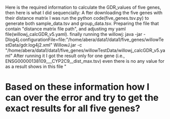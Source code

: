 Here is the required information to calculate the GDR_values of five genes, then here is what I did sequencially:
A fter downloading the five genes with their distance matrix I was run the python code(five_genes.tsv.py) to generate both sample_data.tsv and group_data.tsv.
Preparing the file that contain "distance matrix file path", and adjusting my yaml file(willowj_calcGDR_v5.yaml).
finally running the willowj: java -jar -Dlog4j.configurationFile=file:"/home/abera/data1/data1/five_genes/willowTestData/gdr.log4j2.xml" WillowJ.jar -c "/home/abera/data1/data1/five_genes/willowTestData/willowj_calcGDR_v5.yaml"
After running it I  got the result only for one gene (i.e., ENSG00000138109___CYP2C9__dist_max.tsv) even there is no any value for as a result shows in this file " 
# Based on these information how I can over the error and try to get the exact results for all five genes?
